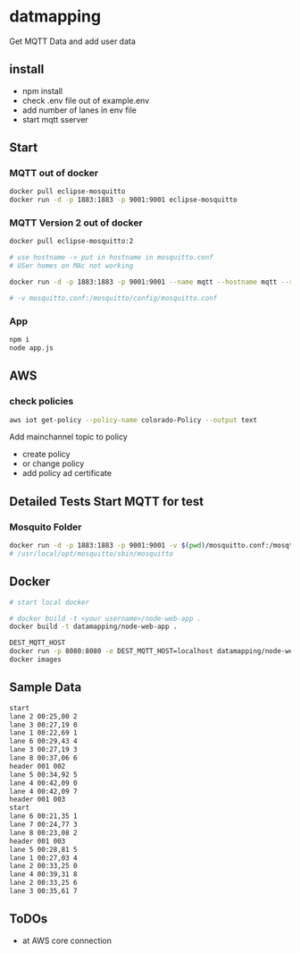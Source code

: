 # datmapping

Get MQTT Data and add user data

## install

* npm install
* check .env file out of example.env
* add number of lanes in env file
* start mqtt sserver

## Start

### MQTT out of docker

```bash
docker pull eclipse-mosquitto
docker run -d -p 1883:1883 -p 9001:9001 eclipse-mosquitto
```
### MQTT Version 2 out of docker

```bash
docker pull eclipse-mosquitto:2 

# use hostname -> put in hostname in mosquitto.conf
# USer homes on MAc not working

docker run -d -p 1883:1883 -p 9001:9001 --name mqtt --hostname mqtt --rm -v /tmp/mosquitto:/mosquitto/config eclipse-mosquitto:2

# -v mosquitto.conf:/mosquitto/config/mosquitto.conf

```

### App

```bash
npm i
node app.js
```

## AWS

### check policies

```bash
aws iot get-policy --policy-name colorado-Policy --output text
```

Add mainchannel topic to policy

* create policy
* or change policy
* add policy ad certificate

## Detailed Tests Start MQTT for test

### Mosquito Folder

```bash
docker run -d -p 1883:1883 -p 9001:9001 -v $(pwd)/mosquitto.conf:/mosqtto/config/mosquitto.conf -v /mosquitto/data -v $(pwd)/log:/mosquitto/log eclipse-mosquitto
# /usr/local/opt/mosquitto/sbin/mosquitto
```

## Docker

```bash
# start local docker

# docker build -t <your username>/node-web-app . 
docker build -t datamapping/node-web-app .

DEST_MQTT_HOST
docker run -p 8080:8080 -e DEST_MQTT_HOST=localhost datamapping/node-web-app
docker images
```


## Sample Data

```bash
start
lane 2 00:25,00 2 
lane 3 00:27,19 0 
lane 1 00:22,69 1 
lane 6 00:29,43 4 
lane 3 00:27,19 3 
lane 8 00:37,06 6 
header 001 002
lane 5 00:34,92 5 
lane 4 00:42,09 0 
lane 4 00:42,09 7 
header 001 003
start
lane 6 00:21,35 1 
lane 7 00:24,77 3 
lane 8 00:23,08 2 
header 001 003
lane 5 00:28,81 5 
lane 1 00:27,03 4 
lane 2 00:33,25 0 
lane 4 00:39,31 8 
lane 2 00:33,25 6 
lane 3 00:35,61 7 
```

## ToDOs

* at AWS core connection
